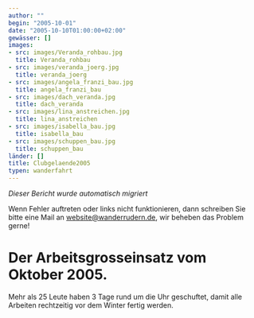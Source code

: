 ```yaml
---
author: ""
begin: "2005-10-01"
date: "2005-10-10T01:00:00+02:00"
gewässer: []
images:
- src: images/Veranda_rohbau.jpg
  title: Veranda_rohbau
- src: images/veranda_joerg.jpg
  title: veranda_joerg
- src: images/angela_franzi_bau.jpg
  title: angela_franzi_bau
- src: images/dach_veranda.jpg
  title: dach_veranda
- src: images/lina_anstreichen.jpg
  title: lina_anstreichen
- src: images/isabella_bau.jpg
  title: isabella_bau
- src: images/schuppen_bau.jpg
  title: schuppen_bau
länder: []
title: Clubgelaende2005
typen: wanderfahrt
---
```



*Dieser Bericht wurde automatisch migriert*

Wenn Fehler auftreten oder links nicht funktionieren, dann schreiben Sie bitte eine Mail an website@wanderrudern.de, wir beheben das Problem gerne!



# Der Arbeitsgrosseinsatz vom Oktober 2005.


Mehr als 25 Leute haben 3 Tage rund um die Uhr geschuftet, damit alle Arbeiten rechtzeitig vor dem Winter fertig werden.
